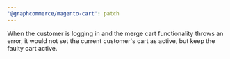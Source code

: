 ```yaml
---
'@graphcommerce/magento-cart': patch
---
```


When the customer is logging in and the merge cart functionality throws an error, it would not set the current customer's cart as active, but keep the faulty cart active.
